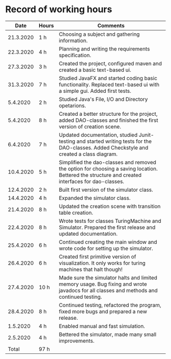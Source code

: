 # Record of working hours
Date | Hours | Comments
-----|-------|---------
21.3.2020| 1 h |Choosing a subject and gathering information.
22.3.2020| 4 h |Planning and writing the requirements specification.
27.3.2020| 3 h |Created the project, configured maven and created a basic text-based ui.
31.3.2020| 7 h |Studied JavaFX and started coding basic functionality. Replaced text-based ui with a simple gui. Added first               tests.
5.4.2020| 2 h |Studied Java's File, I/O and Directory opetarions.
5.4.2020| 8 h |Created a better structure for the project, added DAO-classes and finished the first version of creation scene.
6.4.2020| 7 h |Updated documentation, studied Junit-testing and started writing tests for the DAO-classes. Added Checkstyle and created a class diagram.
10.4.2020| 5 h |Simplified the dao-classes and removed the option for choosing a saving location. Bettered the structure and created interfaces for dao-classes.
12.4.2020| 2 h |Built first version of the simulator class.
14.4.2020| 4 h |Expanded the simulator class.
21.4.2020| 8 h |Updated the creation scene with transition table creation.
22.4.2020| 8 h |Wrote tests for classes TuringMachine and Simulator. Prepared the first release and updated documentation.
25.4.2020| 6 h |Continued creating the main window and wrote code for setting up the simulator.
26.4.2020| 6 h |Created first primitive version of visualization. It only works for turing machines that halt though!
27.4.2020| 10 h |Made sure the simulator halts and limited memory usage. Bug fixing and wrote javadocs for all classes and methods and continued testing.
28.4.2020| 8 h |Continued testing, refactored the program, fixed more bugs and prepared a new release.
1.5.2020| 4 h |Enabled manual and fast simulation.
2.5.2020| 4 h |Bettered the simulator, made many small improvements.
Total| 97 h
